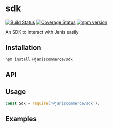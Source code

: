 # sdk

[![Build Status](https://travis-ci.org/janis-commerce/sdk.svg?branch=master)](https://travis-ci.org/janis-commerce/sdk)
[![Coverage Status](https://coveralls.io/repos/github/janis-commerce/sdk/badge.svg?branch=master)](https://coveralls.io/github/janis-commerce/sdk?branch=master)
[![npm version](https://badge.fury.io/js/%40janiscommerce%2Fsdk.svg)](https://www.npmjs.com/package/@janiscommerce/sdk)

An SDK to interact with Janis easily

## Installation
```sh
npm install @janiscommerce/sdk
```

## API


## Usage
```js
const Sdk = require('@janiscommerce/sdk');

```

## Examples
